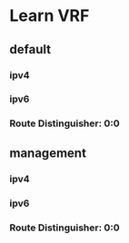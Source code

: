 
# Learn VRF
## default  
### ipv4  
### ipv6
### Route Distinguisher: 0:0
## management  
### ipv4  
### ipv6
### Route Distinguisher: 0:0